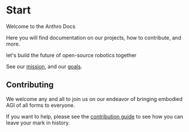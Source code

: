 # Start

Welcome to the Anthro Docs

Here you will find documentation on our projects, how to contribute, and more.

let's build the future of open-source robotics together

See our [mission](mission.md), and our [goals](goals.md).

## Contributing

We welcome any and all to join us on our endeavor of bringing embodied AGI of all forms to everyone.

If you want to help, please see the [contribution guide](contribution-guide.md) to see how you can leave your mark in history.

